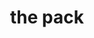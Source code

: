 ---
path: "/aaron/"
name: "Aaron"
title: "the pack"
story: "A Florida-native, Aaron Natoniewski fell in love with the rugged Western Slope lifestyle so much so it's where he decided to start a family — and no ordinary family at that. He lives with his wife, two young daughters, and 14 dogs.    
From adopting shelter dogs to learning how to run with them on a sled, Aaron took an impromptu but determined leap into the world of competitive dog sledding. A natural talent on the sled, Aaron has an ability to form meaningful relationships with each dog and an endless appreciation of this special pack. In his eyes, how they work together is the definition of beauty.
"
homePageImage: ../images/aaron.jpg
videoSourceURL: "https://player.vimeo.com/external/290418432.hd.mp4?s=764226478743c6574141d802db814a4033b3302d&profile_id=175"
videoImage: ../images/aaron-video-image.jpg
backgroundImage: ../images/aaron-story-bg.jpg
---